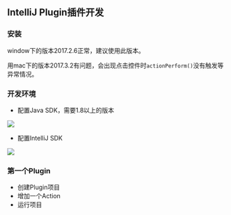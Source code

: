 ## IntelliJ Plugin插件开发

### 安装

window下的版本2017.2.6正常，建议使用此版本。

用mac下的版本2017.3.2有问题，会出现点击控件时`actionPerform()`没有触发等异常情况。



### 开发环境

- 配置Java SDK，需要1.8以上的版本

![](http://ojicajn2x.bkt.clouddn.com/18-1-11/73411527.jpg)
- 配置IntelliJ SDK

![](http://ojicajn2x.bkt.clouddn.com/18-1-11/12155071.jpg)



### 第一个Plugin

- 创建Plugin项目
- 增加一个Action
- 运行项目